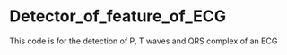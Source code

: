 # Detector_of_feature_of_ECG
This code is for the detection of P, T waves  and  QRS complex of an ECG
